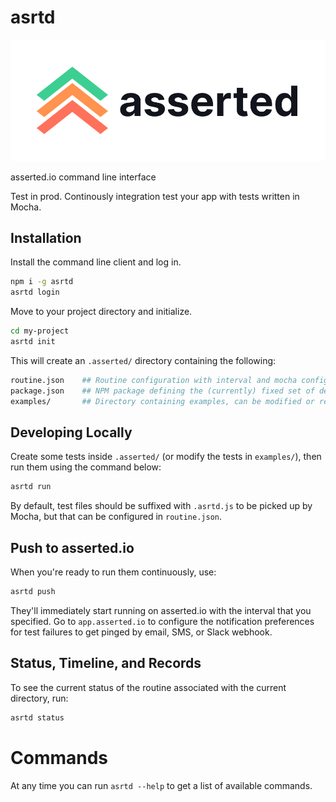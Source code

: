 # asrtd

![asserted logo](https://raw.githubusercontent.com/assertedio/asrtd/master/logo.png)

asserted.io command line interface

Test in prod. Continously integration test your app with tests written in Mocha.

## Installation

Install the command line client and log in. 

```bash
npm i -g asrtd
asrtd login
```

Move to your project directory and initialize.

```bash
cd my-project
asrtd init
```

This will create an `.asserted/` directory containing the following:

```bash
routine.json    ## Routine configuration with interval and mocha config
package.json    ## NPM package defining the (currently) fixed set of dependencies available during testing
examples/       ## Directory containing examples, can be modified or removed   
```

## Developing Locally

Create some tests inside `.asserted/` (or modify the tests in `examples/`), then run them using the command below:

```bash
asrtd run
```

By default, test files should be suffixed with `.asrtd.js` to be picked up by Mocha, but that can be configured in `routine.json`.

## Push to asserted.io

When you're ready to run them continuously, use:

```bash
asrtd push
```

They'll immediately start running on asserted.io with the interval that you specified. 
Go to `app.asserted.io` to configure the notification preferences for test failures to get pinged by email, SMS, or Slack webhook.

## Status, Timeline, and Records

To see the current status of the routine associated with the current directory, run:

```bash
asrtd status
```

# Commands

At any time you can run `asrtd --help` to get a list of available commands.
